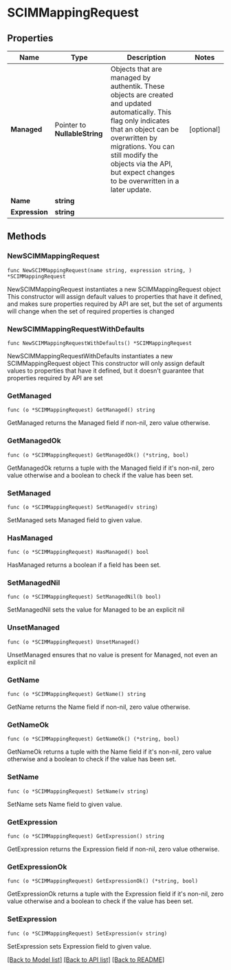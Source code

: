 # SCIMMappingRequest

## Properties

Name | Type | Description | Notes
------------ | ------------- | ------------- | -------------
**Managed** | Pointer to **NullableString** | Objects that are managed by authentik. These objects are created and updated automatically. This flag only indicates that an object can be overwritten by migrations. You can still modify the objects via the API, but expect changes to be overwritten in a later update. | [optional] 
**Name** | **string** |  | 
**Expression** | **string** |  | 

## Methods

### NewSCIMMappingRequest

`func NewSCIMMappingRequest(name string, expression string, ) *SCIMMappingRequest`

NewSCIMMappingRequest instantiates a new SCIMMappingRequest object
This constructor will assign default values to properties that have it defined,
and makes sure properties required by API are set, but the set of arguments
will change when the set of required properties is changed

### NewSCIMMappingRequestWithDefaults

`func NewSCIMMappingRequestWithDefaults() *SCIMMappingRequest`

NewSCIMMappingRequestWithDefaults instantiates a new SCIMMappingRequest object
This constructor will only assign default values to properties that have it defined,
but it doesn't guarantee that properties required by API are set

### GetManaged

`func (o *SCIMMappingRequest) GetManaged() string`

GetManaged returns the Managed field if non-nil, zero value otherwise.

### GetManagedOk

`func (o *SCIMMappingRequest) GetManagedOk() (*string, bool)`

GetManagedOk returns a tuple with the Managed field if it's non-nil, zero value otherwise
and a boolean to check if the value has been set.

### SetManaged

`func (o *SCIMMappingRequest) SetManaged(v string)`

SetManaged sets Managed field to given value.

### HasManaged

`func (o *SCIMMappingRequest) HasManaged() bool`

HasManaged returns a boolean if a field has been set.

### SetManagedNil

`func (o *SCIMMappingRequest) SetManagedNil(b bool)`

 SetManagedNil sets the value for Managed to be an explicit nil

### UnsetManaged
`func (o *SCIMMappingRequest) UnsetManaged()`

UnsetManaged ensures that no value is present for Managed, not even an explicit nil
### GetName

`func (o *SCIMMappingRequest) GetName() string`

GetName returns the Name field if non-nil, zero value otherwise.

### GetNameOk

`func (o *SCIMMappingRequest) GetNameOk() (*string, bool)`

GetNameOk returns a tuple with the Name field if it's non-nil, zero value otherwise
and a boolean to check if the value has been set.

### SetName

`func (o *SCIMMappingRequest) SetName(v string)`

SetName sets Name field to given value.


### GetExpression

`func (o *SCIMMappingRequest) GetExpression() string`

GetExpression returns the Expression field if non-nil, zero value otherwise.

### GetExpressionOk

`func (o *SCIMMappingRequest) GetExpressionOk() (*string, bool)`

GetExpressionOk returns a tuple with the Expression field if it's non-nil, zero value otherwise
and a boolean to check if the value has been set.

### SetExpression

`func (o *SCIMMappingRequest) SetExpression(v string)`

SetExpression sets Expression field to given value.



[[Back to Model list]](../README.md#documentation-for-models) [[Back to API list]](../README.md#documentation-for-api-endpoints) [[Back to README]](../README.md)


